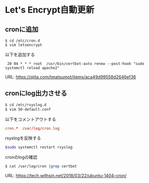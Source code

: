 # Let's Encrypt自動更新






## cronに追加


```
$ cd /etc/cron.d
$ vim letsencrypt
```


以下を追加する

```
 20 04 * * * root  /usr/bin/certbot-auto renew --post-hook "sudo systemctl reload apache2"
```

URL: https://qiita.com/tmatsumot/items/aca49d99558d2646ef36





## cronにlog出力させる

```bash
$ cd /etc/rsyslog.d
$ vim 50-default.conf
```

以下をコメントアウトする

```conf
cron.*  /var/log/cron.log
```


rsyslogを反映する

```bash
$sudo systemctl restart rsyslog
```


cronのlogの確認

```bash
$ cat /var/log/cron |grep certbot
```



URL: https://tech.withsin.net/2018/03/22/ubuntu-1404-cron/
